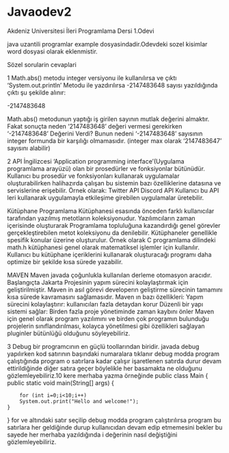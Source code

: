 # Javaodev2
Akdeniz Universitesi İleri Programlama Dersi 1.Odevi

java uzantili programlar example dosyasindadir.Odevdeki sozel kisimlar word dosyasi olarak eklenmistir.



Sözel sorularin cevaplari

1
Math.abs() metodu integer versiyonu ile kullanılırsa ve çıktı ‘System.out.println’
Metodu ile yazdırılırsa -2147483648 sayısı yazıldığında çıktı şu şekilde alınır:

-2147483648

Math.abs() metodunun yaptığı iş girilen sayının mutlak değerini almaktır.
Fakat sonuçta neden ‘2147483648’ değeri vermesi gerekirken ‘-2147483648’
Değerini Verdi? Bunun nedeni ‘-2147483648’ sayısının integer formunda bir
karşılığı olmamasıdır. (integer max olarak ‘2147483647’ sayısını alabilir)


2
API
İngilizcesi ‘Application programming interface’(Uygulama programlama arayüzü) olan bir prosedürler ve fonksiyonlar bütünüdür. Kullanıcı bu prosedür ve fonksiyonları kullanarak uygulamalar oluşturabilirken halihazırda çalışan bu sistemin bazı özelliklerine datasına ve servislerine erişebilir. Örnek olarak:
Twitter API
Discord API
Kullanıcı bu API leri kullanarak uygulamayla etkileşime girebilen uygulamalar üretebilir.




Kütüphane
Programlama Kütüphanesi esasında önceden farklı kullanıcılar tarafından yazılmış metotların koleksiyonudur. Yazılımcıların zaman içerisinde oluşturarak Programlama topluluğuna kazandırdığı genel görevler gerçekleştirebilen metot koleksiyonu da denilebilir. Kütüphaneler genellikle spesifik konular üzerine oluşturulur. Örnek olarak C programlama dilindeki math.h kütüphanesi genel olarak matematiksel işlemler için kullanılır. Kullanıcı bu kütüphane içeriklerini kullanarak oluşturacağı programı daha optimize bir şekilde kısa sürede yazabilir.

MAVEN
Maven javada çoğunlukla kullanılan derleme otomasyon aracıdır. Başlangıçta Jakarta Projesinin yapım sürecini kolaylaştırmak için geliştirilmiştir. Maven in asıl görevi developerın geliştirme sürecinin tamamını kısa sürede kavramasını sağlamasıdır. Maven ın bazı özellikleri:
Yapım sürecini kolaylaştırır: kullanıcıları fazla detaydan korur
Düzenli bir yapı sistemi sağlar: Birden fazla proje yönetiminde zaman kaybını önler
Maven için genel olarak program yazılımını ve birden çok programın bulunduğu projelerin sınıflandırılması, kolayca yönetilmesi gibi özellikleri sağlayan pluginler bütünlüğü olduğunu söyleyebiliriz.

3
Debug bir programcının en güçlü toollarından biridir. javada debug yapılırken kod satırının başındaki numaralara tıklanır debug modda program çalıştığında program o satırlara kadar çalışır işaretlenen satırda durur devam ettirildiğinde diğer satıra geçer böylelikle her basamakta ne olduğunu gözlemleyebiliriz.10 kere merhaba yazma örneğinde 
public class Main {
    public static void main(String[] args) {

        for (int i=0;i<10;i++)
        System.out.print("Hello and welcome!");
    }
}
for ve altındaki satır seçilip debug modda program çalıştırılırsa program bu satırlara her geldiğinde durup kullanıcıdan devam edip etmemesini bekler bu sayede her merhaba yazıldığında i değerinin nasıl değiştiğini gözlemleyebiliriz.

